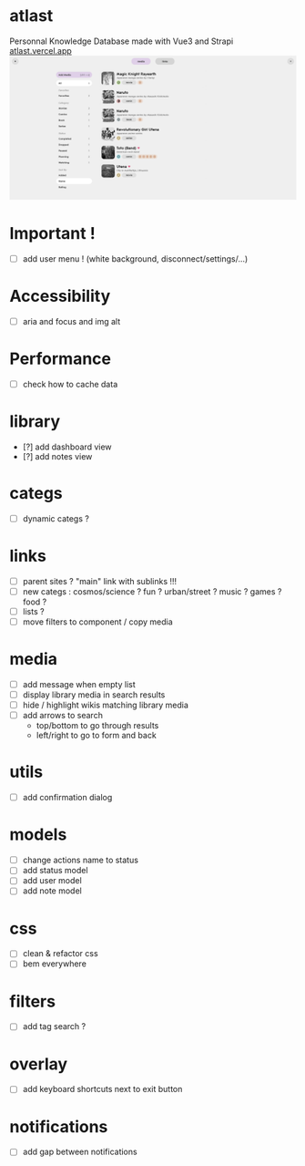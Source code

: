 # atlast
Personnal Knowledge Database made with Vue3 and Strapi
[atlast.vercel.app](https://atlast.vercel.app)
![atlast preview](atlast.png?raw=true "Atlast preview")

# Important !
- [ ] add user menu ! (white background, disconnect/settings/...)


# Accessibility
- [ ] aria and focus and img alt

# Performance
- [ ] check how to cache data

# library
- [?] add dashboard view
- [?] add notes view

# categs
- [ ] dynamic categs ?

# links
- [ ] parent sites ? "main" link with sublinks !!!
- [ ] new categs : cosmos/science ? fun ? urban/street ? music ? games ? food ?
- [ ] lists ?
- [ ] move filters to component / copy media

# media
- [ ] add message when empty list
- [ ] display library media in search results
- [ ] hide / highlight wikis matching library media
- [ ] add arrows to search
  - top/bottom to go through results
  - left/right to go to form and back

# utils
- [ ] add confirmation dialog

# models
- [ ] change actions name to status
- [ ] add status model
- [ ] add user model
- [ ] add note model

# css
- [ ] clean & refactor css
- [ ] bem everywhere

# filters
- [ ] add tag search ?

# overlay
- [ ] add keyboard shortcuts next to exit button

# notifications
- [ ] add gap between notifications
